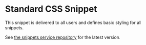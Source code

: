 # Standard CSS Snippet

This snippet is delivered to all users and defines basic styling for all
snippets.

See [the snippets service repository](https://github.com/mozilla/snippets-service/blob/master/snippets/base/templates/base/includes/snippet_css.html) for the latest version.
